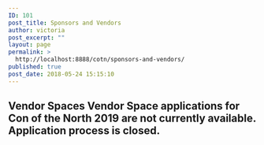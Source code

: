 ```yaml
---
ID: 101
post_title: Sponsors and Vendors
author: victoria
post_excerpt: ""
layout: page
permalink: >
  http://localhost:8888/cotn/sponsors-and-vendors/
published: true
post_date: 2018-05-24 15:15:10
---
```

## Vendor Spaces Vendor Space applications for Con of the North 2019 are not currently available. Application process is closed.